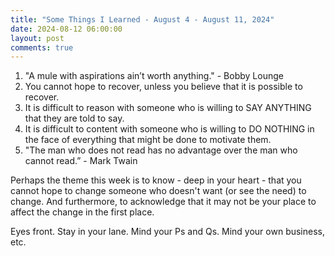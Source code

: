 ```yaml
---
title: "Some Things I Learned - August 4 - August 11, 2024"
date: 2024-08-12 06:00:00
layout: post
comments: true
---
```


1. "A mule with aspirations ain’t worth anything." - Bobby Lounge
2. You cannot hope to recover, unless you believe that it is possible to recover.
3. It is difficult to reason with someone who is willing to SAY ANYTHING that they are told to say.
4. It is difficult to content with someone who is willing to DO NOTHING in the face of everything that might be done to motivate them.
5. "The man who does not read has no advantage over the man who cannot read.” - Mark Twain


Perhaps the theme this week is to know - deep in your heart - that you cannot hope to change someone who doesn't want (or see the need) to change. And furthermore, to acknowledge that it may not be your place to affect the change in the first place.

Eyes front. Stay in your lane. Mind your Ps and Qs. Mind your own business, etc.

